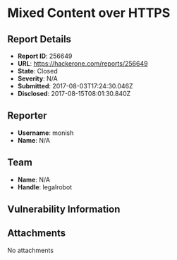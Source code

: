 # Mixed Content over HTTPS

## Report Details
- **Report ID**: 256649
- **URL**: https://hackerone.com/reports/256649
- **State**: Closed
- **Severity**: N/A
- **Submitted**: 2017-08-03T17:24:30.046Z
- **Disclosed**: 2017-08-15T08:01:30.840Z

## Reporter
- **Username**: monish
- **Name**: N/A

## Team
- **Name**: N/A
- **Handle**: legalrobot

## Vulnerability Information


## Attachments
No attachments
